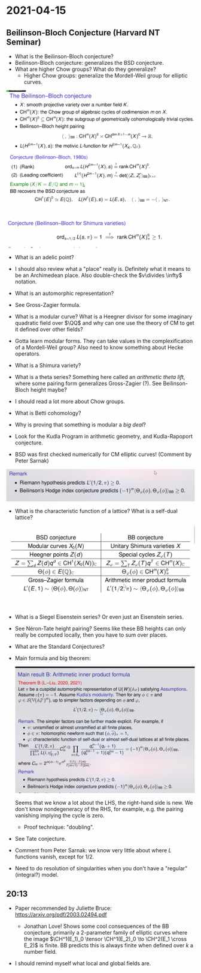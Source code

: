# 2021-04-15

## Beilinson-Bloch Conjecture (Harvard NT Seminar)

- What is the Beilinson-Bloch conjecture?
- Beilinson-Bloch conjecture: generalizes the BSD conjecture.
- What are higher Chow groups?
  What do they generalize?
  - Higher Chow groups: generalize the Mordell-Weil group for elliptic curves.

![image_2021-04-15-16-38-49](figures/image_2021-04-15-16-38-49.png)

![image_2021-04-15-16-47-57](figures/image_2021-04-15-16-47-57.png)

- What is an adelic point?

- I should also review what a "place" really is.
  Definitely what it means to be an Archimedean place.
  Also double-check the $v\divides \infty$ notation.

- What is an automorphic representation?

- See Gross-Zagier formula.

- What is a modular curve? What is a Heegner divisor for some imaginary quadratic field over $\QQ$ and why can one use the theory of CM to get it defined over other fields?

- Gotta learn modular forms.
  They can take values in the complexification of a Mordell-Weil group?
  Also need to know something about Hecke operators.

- What is a Shimura variety?

- What is a theta series?
  Something here called an *arithmetic theta lift*, where some pairing form generalizes Gross-Zagier (?).
  See Beilinson-Bloch height maybe?

- I should read a lot more about Chow groups.

- What is Betti cohomology?

- Why is proving that something is modular a *big deal*?

- Look for the Kudla Program in arithmetic geometry, and Kudla-Rapoport conjecture.

- BSD was first checked numerically for CM elliptic curves! (Comment by Peter Sarnak)

![image_2021-04-15-17-20-37](figures/image_2021-04-15-17-20-37.png)

- What is the characteristic function of a lattice?
  What is a self-dual lattice?

![Analogies between BSD and BB](figures/image_2021-04-15-17-21-23.png)

- What is a Siegel Eisenstein series?
  Or even just an Eisenstein series.

- See Néron-Tate height pairing?
  Seems like these BB heights can only really be computed locally, then you have to sum over places.

- What are the Standard Conjectures?
  
- Main formula and big theorem:

  ![image_2021-04-15-17-35-06](figures/image_2021-04-15-17-35-06.png)

  Seems that we know a lot about the LHS, the right-hand side is new.
  We don't know nondegeneracy of the RHS, for example, e.g. the pairing vanishing implying the cycle is zero.

  - Proof technique: "doubling".

- See Tate conjecture.

- Comment from Peter Sarnak: we know very little about where $L$ functions vanish, except for $1/2$.

- Need to do resolution of singularities when you don't have a "regular" (integral?) model.

## 20:13

- Paper recommended by Juliette Bruce:
  <https://arxiv.org/pdf/2003.02494.pdf>

  - Jonathan Love! 
  Shows some cool consequences of the BB conjecture, primarily a 2-parameter family of elliptic curves  where the image $\CH^1(E_1)_0 \tensor \CH^1(E_2)_0 \to \CH^2(E_1 \cross E_2)$ is finite.
  BB predicts this is always finite when defined over $k$ a number field.

- I should remind myself what local and global fields are.
